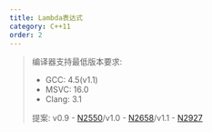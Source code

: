 ```yaml
---
title: Lambda表达式
category: C++11
order: 2
---
```


> 编译器支持最低版本要求:
> * GCC: 4.5(v1.1)
> * MSVC: 16.0
> * Clang: 3.1
>
> 提案: v0.9 - [N2550](http://www.open-std.org/jtc1/sc22/wg21/docs/papers/2008/n2550.pdf)/v1.0 - [N2658](http://www.open-std.org/jtc1/sc22/wg21/docs/papers/2008/n2658.pdf)/v1.1 - [N2927](http://www.open-std.org/jtc1/sc22/wg21/docs/papers/2009/n2927.pdf)

